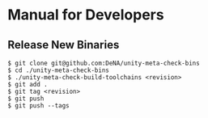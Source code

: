 Manual for Developers
=====================

Release New Binaries
--------------------

```console
$ git clone git@github.com:DeNA/unity-meta-check-bins
$ cd ./unity-meta-check-bins
$ ./unity-meta-check-build-toolchains <revision>
$ git add .
$ git tag <revision>
$ git push
$ git push --tags
```
